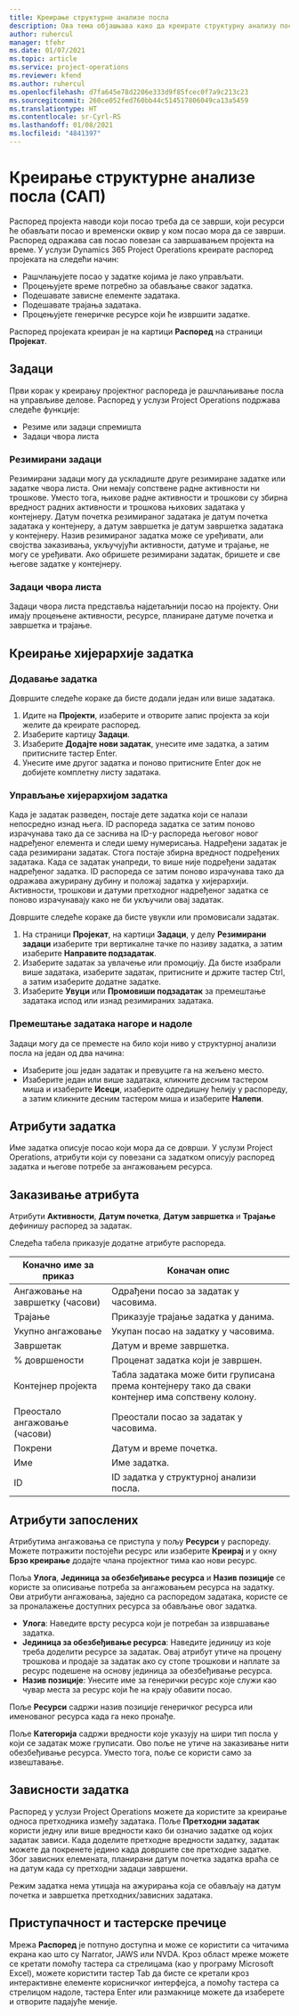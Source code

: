 ```yaml
---
title: Креирање структурне анализе посла
description: Ова тема објашњава како да креирате структурну анализу посла (САП) која укључује основне контроле у новом интерфејсу за планирање.
author: ruhercul
manager: tfehr
ms.date: 01/07/2021
ms.topic: article
ms.service: project-operations
ms.reviewer: kfend
ms.author: ruhercul
ms.openlocfilehash: d7fa645e78d2206e333d9f85fcec0f7a9c213c23
ms.sourcegitcommit: 260ce052fed760bb44c514517806049ca13a5459
ms.translationtype: HT
ms.contentlocale: sr-Cyrl-RS
ms.lasthandoff: 01/08/2021
ms.locfileid: "4841397"
---
```

# <a name="create-a-work-breakdown-structure-wbs"></a>Креирање структурне анализе посла (САП)

Распоред пројекта наводи који посао треба да се заврши, који ресурси ће обављати посао и временски оквир у ком посао мора да се заврши. Распоред одражава сав посао повезан са завршавањем пројекта на време. У услузи Dynamics 365 Project Operations креирате распоред пројеката на следећи начин:

  - Рашчлањујете посао у задатке којима је лако управљати.
  - Процењујете време потребно за обављање сваког задатка.
  - Подешавате зависне елементе задатака.
  - Подешавате трајања задатака.
  - Процењујете генеричке ресурсе који ће извршити задатке. 

Распоред пројеката креиран је на картици **Распоред** на страници **Пројекат**.

## <a name="tasks"></a>Задаци

Први корак у креирању пројектног распореда је рашчлањивање посла на управљиве делове. Распоред у услузи Project Operations подржава следеће функције:

- Резиме или задаци спремишта
- Задаци чвора листа

### <a name="summary-tasks"></a>Резимирани задаци

Резимирани задаци могу да ускладиште друге резимиране задатке или задатке чвора листа. Они немају сопствене радне активности ни трошкове. Уместо тога, њихове радне активности и трошкови су збирна вредност радних активности и трошкова њихових задатака у контејнеру. Датум почетка резимираног задатака је датум почетка задатака у контејнеру, а датум завршетка је датум завршетка задатака у контејнеру. Назив резимираног задатка може се уређивати, али својства заказивања, укључујући активности, датуме и трајање, не могу се уређивати. Ако обришете резимирани задатак, бришете и све његове задатке у контејнеру.

### <a name="leaf-node-tasks"></a>Задаци чвора листа

Задаци чвора листа представља најдетаљнији посао на пројекту. Они имају процењене активности, ресурсе, планиране датуме почетка и завршетка и трајање.

## <a name="create-a-task-hierarchy"></a>Креирање хијерархије задатка

### <a name="add-a-task"></a>Додавање задатка

Довршите следеће кораке да бисте додали један или више задатака.

1. Идите на **Пројекти**, изаберите и отворите запис пројекта за који желите да креирате распоред. 
2. Изаберите картицу **Задаци**. 
3. Изаберите **Додајте нови задатак**, унесите име задатка, а затим притисните тастер Enter.
2. Унесите име другог задатка и поново притисните Enter док не добијете комплетну листу задатака.

### <a name="manage-hierarchy-of-a-task"></a>Управљање хијерархијом задатка

Када је задатак разведен, постаје дете задатка који се налази непосредно изнад њега. ID распореда задатка се затим поново израчунава тако да се заснива на ID-у распореда његовог новог надређеног елемента и следи шему нумерисања. Надређени задатак је сада резимирани задатак. Стога постаје збирна вредност подређених задатака. Када се задатак унапреди, то више није подређени задатак надређеног задатка. ID распореда се затим поново израчунава тако да одражава ажурирану дубину и положај задатка у хијерархији. Активности, трошкови и датуми претходног надређеног задатка се поново израчунавају како не би укључили овај задатак.

Довршите следеће кораке да бисте увукли или промовисали задатак.

1. На страници **Пројекат**, на картици **Задаци**, у делу **Резимирани задаци** изаберите три вертикалне тачке по називу задатка, а затим изаберите **Направите подзадатак**. 
2. Изаберите задатак за увлачење или промоцију. Да бисте изабрали више задатака, изаберите задатак, притисните и држите тастер Ctrl, а затим изаберите додатне задатке.
2. Изаберите **Увуци** или **Промовиши подзадатак** за премештање задатака испод или изнад резимираних задатака.

### <a name="move-tasks-up-and-down"></a>Премештање задатака нагоре и надоле

Задаци могу да се преместе на било који ниво у структурној анализи посла на један од два начина:

- Изаберите још један задатак и превуците га на жељено место.
- Изаберите један или више задатака, кликните десним тастером миша и изаберите **Исеци**, изаберите одредишну ћелију у распореду, а затим кликните десним тастером миша и изаберите **Налепи**.

## <a name="task-attributes"></a>Атрибути задатка

Име задатка описује посао који мора да се доврши. У услузи Project Operations, атрибути који су повезани са задатком описују распоред задатка и његове потребе за ангажовањем ресурса.

## <a name="schedule-attributes"></a>Заказивање атрибута

Атрибути **Активности**, **Датум почетка**, **Датум завршетка** и **Трајање** дефинишу распоред за задатак.

Следећа табела приказује додатне атрибуте распореда.

| **Коначно име за приказ** | **Коначан опис** |
| --- | --- |
| Ангажовање на завршетку (часови) | Одрађени посао за задатак у часовима. |
| Трајање | Приказује трајање задатка у данима. |
| Укупно ангажовање | Укупан посао на задатку у часовима. |
| Завршетак | Датум и време завршетка. |
| % довршености | Проценат задатка који је завршен. |
| Контејнер пројекта | Табла задатака може бити груписана према контејнеру тако да сваки контејнер има сопствену колону. |
| Преостало ангажовање (часови) | Преостали посао за задатак у часовима. |
| Покрени | Датум и време почетка. |
| Име | Име задатка. |
| ID | ID задатка у структурној анализи посла. |

## <a name="staffing-attributes"></a>Атрибути запослених

Атрибутима ангажовања се приступа у пољу **Ресурси** у распореду. Можете потражити постојећи ресурс или изаберите **Креирај** и у окну **Брзо креирање** додајте члана пројектног тима као нови ресурс.

Поља **Улога**, **Јединица за обезбеђивање ресурса** и **Назив позиције** се користе за описивање потреба за ангажовањем ресурса на задатку. Ови атрибути ангажовања, заједно са распоредом задатака, користе се за проналажење доступних ресурса за обављање овог задатка.

   - **Улога**: Наведите врсту ресурса који је потребан за извршавање задатка.
   - **Јединица за обезбеђивање ресурса**: Наведите јединицу из које треба доделити ресурсе за задатак. Овај атрибут утиче на процену трошкова и продаје за задатак ако су стопе трошкови и наплате за ресурс подешене на основу јединица за обезбеђивање ресурса.
   - **Назив позиције**: Унесите име за генерички ресурс које служи као чувар места за ресурс који ће на крају обавити посао.

Поље **Ресурси** садржи назив позиције генеричког ресурса или именованог ресурса када га неко пронађе.

Поље **Категорија** садржи вредности које указују на шири тип посла у који се задатак може груписати. Ово поље не утиче на заказивање нити обезбеђивање ресурса. Уместо тога, поље се користи само за извештавање.

## <a name="task-dependencies"></a>Зависности задатка

Распоред у услузи Project Operations можете да користите за креирање односа претходника између задатака. Поље **Претходни задатак** користи једну или више вредности како би означио задатке од којих задатак зависи. Када доделите претходне вредности задатку, задатак можете да покренете једино када довршите све претходне задатке. Због зависних елемената, планирани датум почетка задатка враћа се на датум када су претходни задаци завршени.

Режим задатка нема утицаја на ажурирања која се обављају на датум почетка и завршетка претходних/зависних задатака.

## <a name="accessibility-and-keyboard-shortcuts"></a>Приступачност и тастерске пречице

Мрежа **Распоред** је потпуно доступна и може се користити са читачима екрана као што су Narrator, JAWS или NVDA. Кроз област мреже можете се кретати помоћу тастера са стрелицама (као у програму Microsoft Excel), можете користити тастер Tab да бисте се кретали кроз интерактивне елементе корисничког интерфејса, а помоћу тастера са стрелицом надоле, тастера Enter или размакнице можете да изаберете и отворите падајуће меније.
